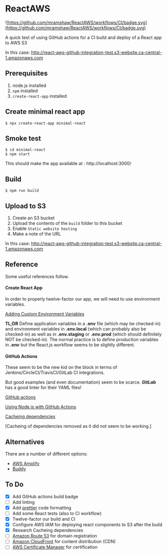 # ReactAWS

![https://github.com/mramshaw/ReactAWS/workflows/CI/badge.svg](https://github.com/mramshaw/ReactAWS/workflows/CI/badge.svg)

A quick test of using GitHub actions for a CI build and deploy of a React app to AWS S3

In this case: http://react-aws-github-integration-test.s3-website.ca-central-1.amazonaws.com

## Prerequisites

1. node.js installed
2. `npm` installed
3. `create-react-app` installed

## Create minimal react app

    $ npx create-react-app minimal-react

## Smoke test

    $ cd minimal-react
    $ npm start

This should make the app available at : http://localhost:3000/

## Build

    $ npm run build

## Upload to S3

1. Create an S3 bucket
2. Upload the contents of the `build` folder to this bucket
3. Enable `Static website hosting`
4. Make a note of the URL

In this case: http://react-aws-github-integration-test.s3-website.ca-central-1.amazonaws.com

## Reference

Some useful references follow.

#### Create React App

In order to properly twelve-factor our app, we will need to use environment variables.

[Adding Custom Environment Variables](http://create-react-app.dev/docs/adding-custom-environment-variables/)

__TL;DR__ Define application variables in a __.env__ file (which may be checked-in) and environment variables
in __.env.local__ (which can probably also be checked-in) as well as in __.env.staging__ or __.env.prod__ (which
should definitely NOT be checked-in). The normal practice is to define production variables in __.env__ but the
React.js workflow seems to be slightly different.

#### GitHub Actions

These seem to be the new kid on the block in terms of Jenkins/CircleCI/TravisCI/GitLab CI integrations.

But good examples (and even documentation) seem to be scarce. ___GitLab___ has a good linter for their YAML files!

[GitHub actions](http://help.github.com/en/actions/automating-your-workflow-with-github-actions/workflow-syntax-for-github-actions)

[Using Node.js with GitHub Actions](http://help.github.com/en/actions/automating-your-workflow-with-github-actions/using-nodejs-with-github-actions)

[Cacheing dependencies](http://help.github.com/en/actions/automating-your-workflow-with-github-actions/caching-dependencies-to-speed-up-workflows)

[Cacheing of dependencies removed as it did not seem to be working.]

## Alternatives

There are a number of different options:

* [AWS Amplify](http://aws.amazon.com/amplify/)
* [Buddy](http://buddy.works/)

## To Do

- [x] Add GitHub actions build badge
- [ ] Add linting
- [x] Add [prettier](htts://prettier.io/) code formatting
- [ ] Add some React tests (also to CI workflow)
- [x] Twelve-factor our build and CI
- [x] Configure AWS IAM for deploying react components to S3 after the build
- [x] Research Cacheing dependencies
- [ ] [Amazon Route 53](http://aws.amazon.com/route53/) for domain registration
- [ ] [Amazon CloudFront](http://aws.amazon.com/cloudfront/) for content distribution (CDN)
- [ ] [AWS Certificate Manager](http://aws.amazon.com/certificate-manager/) for certification
